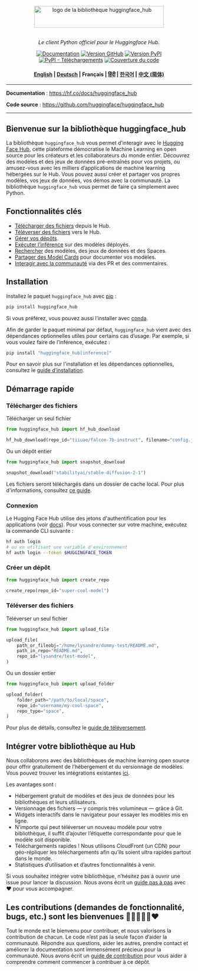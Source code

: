 <p align="center">
  <picture>
    <source media="(prefers-color-scheme: dark)" srcset="https://huggingface.co/datasets/huggingface/documentation-images/raw/main/huggingface_hub-dark.svg">
    <source media="(prefers-color-scheme: light)" srcset="https://huggingface.co/datasets/huggingface/documentation-images/raw/main/huggingface_hub.svg">
    <img alt="logo de la bibliothèque huggingface_hub" src="https://huggingface.co/datasets/huggingface/documentation-images/raw/main/huggingface_hub.svg" width="352" height="59" style="max-width: 100%;">
  </picture>
  <br/>
  <br/>
</p> 

<p align="center">
    <i>Le client Python officiel pour le Huggingface Hub.</i>
</p>

<p align="center">
    <a href="https://huggingface.co/docs/huggingface_hub/en/index"><img alt="Documentation" src="https://img.shields.io/website/http/huggingface.co/docs/huggingface_hub/index.svg?down_color=red&down_message=offline&up_message=online&label=doc"></a>
    <a href="https://github.com/huggingface/huggingface_hub/releases"><img alt="Version GitHub" src="https://img.shields.io/github/release/huggingface/huggingface_hub.svg"></a>
    <a href="https://github.com/huggingface/huggingface_hub"><img alt="Version PyPI" src="https://img.shields.io/pypi/pyversions/huggingface_hub.svg"></a>
    <a href="https://pypi.org/project/huggingface-hub"><img alt="PyPI - Téléchargements" src="https://img.shields.io/pypi/dm/huggingface_hub"></a>
    <a href="https://codecov.io/gh/huggingface/huggingface_hub"><img alt="Couverture du code" src="https://codecov.io/gh/huggingface/huggingface_hub/branch/main/graph/badge.svg?token=RXP95LE2XL"></a>
</p>

<h4 align="center">
    <p>
        <a href="https://github.com/huggingface/huggingface_hub/blob/main/README.md">English</a> |
        <a href="https://github.com/huggingface/huggingface_hub/blob/main/i18n/README_de.md">Deutsch</a> |
        <b>Français</b> |
        <a href="https://github.com/huggingface/huggingface_hub/blob/main/i18n/README_hi.md">हिंदी</a> |
        <a href="https://github.com/huggingface/huggingface_hub/blob/main/i18n/README_ko.md">한국어</a> |
        <a href="https://github.com/huggingface/huggingface_hub/blob/main/i18n/README_cn.md">中文 (简体)</a>
</h4>

---

**Documentation** : <a href="https://hf.co/docs/huggingface_hub" target="_blank">https://hf.co/docs/huggingface_hub</a>

**Code source** : <a href="https://github.com/huggingface/huggingface_hub" target="_blank">https://github.com/huggingface/huggingface_hub</a>

---

## Bienvenue sur la bibliothèque huggingface_hub

La bibliothèque `huggingface_hub` vous permet d’interagir avec le [Hugging Face Hub](https://huggingface.co/), cette plateforme démocratise le Machine Learning en open source pour les créateurs et les collaborateurs du monde entier. Découvrez des modèles et des jeux de données pré-entraînés pour vos projets, ou amusez-vous avec les milliers d’applications de machine learning hébergées sur le Hub. Vous pouvez aussi créer et partager vos propres modèles, vos jeux de données, vos démos avec la communauté. La bibliothèque `huggingface_hub` vous permet de faire ça simplement avec Python.

## Fonctionnalités clés

- [Télécharger des fichiers](https://huggingface.co/docs/huggingface_hub/en/guides/download) depuis le Hub.
- [Téléverser des fichiers](https://huggingface.co/docs/huggingface_hub/en/guides/upload) vers le Hub.
- [Gérer vos dépôts](https://huggingface.co/docs/huggingface_hub/en/guides/repository).
- [Exécuter l’inférence](https://huggingface.co/docs/huggingface_hub/en/guides/inference) sur des modèles déployés.
- [Rechercher](https://huggingface.co/docs/huggingface_hub/en/guides/search) des modèles, des jeux de données et des Spaces.
- [Partager des Model Cards](https://huggingface.co/docs/huggingface_hub/en/guides/model-cards) pour documenter vos modèles.
- [Interagir avec la communauté](https://huggingface.co/docs/huggingface_hub/en/guides/community) via des PR et des commentaires.

## Installation

Installez le paquet `huggingface_hub` avec [pip](https://pypi.org/project/huggingface-hub/) :

```bash
pip install huggingface_hub
```

Si vous préférez, vous pouvez aussi l’installer avec [conda](https://huggingface.co/docs/huggingface_hub/en/installation#install-with-conda).

Afin de garder le paquet minimal par défaut, `huggingface_hub` vient avec des dépendances optionnelles utiles pour certains cas d’usage. Par exemple, si vous voulez faire de l’inférence, exécutez :

```bash
pip install "huggingface_hub[inference]"
```

Pour en savoir plus sur l'installation et les dépendances optionnelles, consultez le [guide d’installation](https://huggingface.co/docs/huggingface_hub/en/installation).

## Démarrage rapide

### Télécharger des fichiers

Télécharger un seul fichier

```py
from huggingface_hub import hf_hub_download

hf_hub_download(repo_id="tiiuae/falcon-7b-instruct", filename="config.json")
```

Ou un dépôt entier

```py
from huggingface_hub import snapshot_download

snapshot_download("stabilityai/stable-diffusion-2-1")
```

Les fichiers seront téléchargés dans un dossier de cache local. Pour plus d'informations, consultez [ce guide](https://huggingface.co/docs/huggingface_hub/en/guides/manage-cache).

### Connexion

Le Hugging Face Hub utilise des jetons d'authentification pour les applications (voir [docs](https://huggingface.co/docs/hub/security-tokens)). Pour vous connecter sur votre machine, exécutez la commande CLI suivante :

```bash
hf auth login
# ou en utilisant une variable d'environnement
hf auth login --token $HUGGINGFACE_TOKEN
```

### Créer un dépôt

```py
from huggingface_hub import create_repo

create_repo(repo_id="super-cool-model")
```

### Téléverser des fichiers

Téléverser un seul fichier

```py
from huggingface_hub import upload_file

upload_file(
    path_or_fileobj="/home/lysandre/dummy-test/README.md",
    path_in_repo="README.md",
    repo_id="lysandre/test-model",
)
```

Ou un dossier entier

```py
from huggingface_hub import upload_folder

upload_folder(
    folder_path="/path/to/local/space",
    repo_id="username/my-cool-space",
    repo_type="space",
)
```

Pour plus de détails, consultez le [guide de téléversement](https://huggingface.co/docs/huggingface_hub/en/guides/upload).

## Intégrer votre bibliothèque au Hub

Nous collaborons avec des bibliothèques de machine learning open source pour offrir gratuitement de l’hébergement et du versionnage de modèles. Vous pouvez trouver les intégrations existantes [ici](https://huggingface.co/docs/hub/libraries).

Les avantages sont :

- Hébergement gratuit de modèles et des jeux de données pour les bibliothèques et leurs utilisateurs.
- Versionnage des fichiers — y compris très volumineux — grâce à Git.
- Widgets interactifs dans le navigateur pour essayer les modèles mis en ligne.
- N’importe qui peut téléverser un nouveau modèle pour votre bibliothèque, il suffit d’ajouter l’étiquette correspondante pour que le modèle soit disponible.
- Téléchargements rapides ! Nous utilisons CloudFront (un CDN) pour géo-répliquer les téléchargements afin qu’ils soient ultra rapides partout dans le monde.
- Statistiques d’utilisation et d’autres fonctionnalités à venir.

Si vous souhaitez intégrer votre bibliothèque, n’hésitez pas à ouvrir une issue pour lancer la discussion. Nous avons écrit un [guide pas à pas](https://huggingface.co/docs/hub/adding-a-library) avec ❤️ pour vous accompagner.

## Les contributions (demandes de fonctionnalité, bugs, etc.) sont les bienvenues 💙💚💛💜🧡❤️

Tout le monde est le bienvenu pour contribuer, et nous valorisons la contribution de chacun. Le code n’est pas la seule façon d’aider la communauté.
Répondre aux questions, aider les autres, prendre contact et améliorer la documentation sont immensément précieux pour la communauté.
Nous avons écrit un [guide de contribution](https://github.com/huggingface/huggingface_hub/blob/main/CONTRIBUTING.md) pour vous aider à comprendre comment commencer à contribuer à ce dépôt.